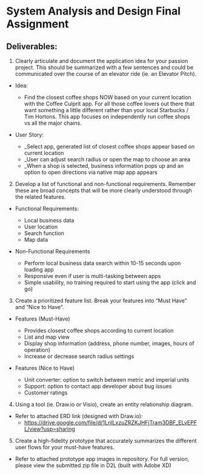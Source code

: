 # System Analysis and Design Final Assignment

## Deliverables:

1. Clearly articulate and document the application idea for your passion project. This should be summarized with a few sentences and could be communicated over the course of an elevator ride (ie. an Elevator Pitch).

  * Idea:
    * Find the closest coffee shops NOW based on your current location with the Coffee Culprit app. For all those coffee lovers out there that want something a little different rather than your local Starbucks / Tim Hortons. This app focuses on independently run coffee shops vs all the major chains. 

* User Story: 
  * _Select app, generated list of closest coffee shops appear based on current location
  * _User can adjust search radius or open the map to choose an area
  * _When a shop is selected, business information pops up and an option to open directions via native map app appears

2. Develop a list of functional and non-functional requirements. Remember these are broad concepts that will be more clearly understood through the related features.

  * Functional Requirements:
    * Local business data
    * User location
    * Search function
    * Map data

  * Non-Functional Requirements
    * Perform local business data search within 10-15 seconds upon loading app
    * Responsive even if user is multi-tasking between apps
    * Simple usability, no training required to start using the app (click and go)

3. Create a prioritized feature list. Break your features into “Must Have” and “Nice to Have”.

  * Features (Must-Have)
    * Provides closest coffee shops according to current location
    * List and map view
    * Display shop information (address, phone number, images, hours of operation)
    * Increase or decrease search radius settings

  * Features (Nice to Have)
    * Unit converter: option to switch between metric and imperial units
    * Support: option to contact app developer about bug issues
    * Customer ratings

4. Using a tool (ie. Draw.io or Visio), create an entity relationship diagram.

  * Refer to attached ERD link (designed with Draw.io):
    * https://drive.google.com/file/d/1LrilLxzuZRZKJHFjTram3DBF_ELvEPFL/view?usp=sharing

5. Create a high-fidelity prototype that accurately summarizes the different user flows for your must-have features. 
  * Refer to attached prototype app images in repository. For full version, please view the submitted zip file in D2L (built with Adobe XD)
